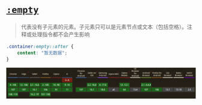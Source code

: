 # [`:empty`](https://developer.mozilla.org/zh-CN/docs/Web/CSS/:empty)

> 代表没有子元素的元素。子元素只可以是元素节点或文本（包括空格）。注释或处理指令都不会产生影响

```css
.container:empty::after {
    content: "暂无数据";
}
```

![](./__assets__/empty-2022-11-04-10-27-56.png)
